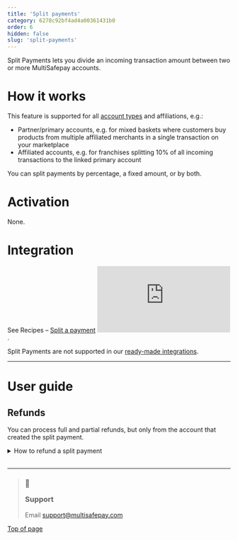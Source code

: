 ```yaml
---
title: 'Split payments'
category: 6278c92bf4ad4a00361431b0
order: 6
hidden: false
slug: 'split-payments'
---
```

Split Payments lets you divide an incoming transaction amount between two or more MultiSafepay accounts.

# How it works

This feature is supported for all [account types](/docs/create-account/) and affiliations, e.g.:

* Partner/primary accounts, e.g. for mixed baskets where customers buy products from multiple affiliated merchants in a single transaction on your marketplace
* Affiliated accounts, e.g. for franchises splitting 10% of all incoming transactions to the linked primary account

You can split payments by percentage, a fixed amount, or by both.

# Activation

None.

# Integration

See Recipes – [Split a payment](https://docs.multisafepay.com/recipes/split-a-payment) ![](https://cdnjs.cloudflare.com/ajax/libs/font-awesome/4.7.0/css/font-awesome.min.css).

Split Payments are not supported in our [ready-made integrations](/docs/our-integrations/).

***

# User guide

## Refunds

You can process full and partial refunds, but only from the account that created the split payment.

<details id="how-to-refund-split-payment">
  <summary>How to refund a split payment</summary>

  <br />

  1. Sign in to your [MultiSafepay dashboard](https://merchant.multisafepay.com) ![external link icon](https://cdnjs.cloudflare.com/ajax/libs/font-awesome/4.7.0/css/font-awesome.min.css).
  2. Go to **Transactions** > **Transaction overview**, and then click the relevant transaction.
  3. On the **Transaction details** page, click **Refund**.
  4. Enter the amount you want to refund to the customer, and then click **Confirm refund**.\
     The <Glossary>transaction status</Glossary> changes to **Initialized**.
  5. [Cancel the refund](/docs/refund-payments/).

  When the transaction status changes to **Completed**, the refund has been processed correctly. The customer receives the refund in the bank account the transaction was originally paid from the next business day.
</details>

<br />

***

<blockquote class="callout callout_info">
    <h3 class="callout-heading false">
        <span class="callout-icon">💬</span>
        <p>Support</p>
    </h3>
    <p>Email <a href="mailto:support@multisafepay.com">support@multisafepay.com</a></p>
</blockquote>

[Top of page](#)